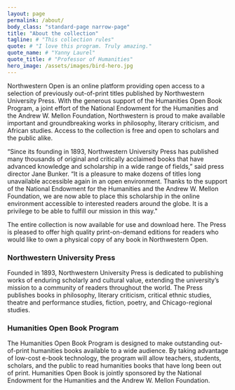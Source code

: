 ```yaml
---
layout: page
permalink: /about/
body_class: "standard-page narrow-page"
title: "About the collection"
tagline: # "This collection rules"
quote: # "I love this program. Truly amazing."
quote_name: # "Yanny Laurel"
quote_title: # "Professor of Humanities"
hero_image: /assets/images/bird-hero.jpg
---
```

Northwestern Open is an online platform providing open access to a selection of previously out-of-print titles published by Northwestern University Press. With the generous support of the Humanities Open Book Program, a joint effort of the National Endowment for the Humanities and the Andrew W. Mellon Foundation, Northwestern is proud to make available important and groundbreaking works in philosophy, literary criticism, and African studies. Access to the collection is free and open to scholars and the public alike.  

“Since its founding in 1893, Northwestern University Press has published many thousands of original and critically acclaimed books that have advanced knowledge and scholarship in a wide range of fields,” said press director Jane Bunker. “It is a pleasure to make dozens of titles long unavailable accessible again in an open environment. Thanks to the support of the National Endowment for the Humanities and the Andrew W. Mellon Foundation, we are now able to place this scholarship in the online environment accessible to interested readers around the globe. It is a privilege to be able to fulfill our mission in this way."

The entire collection is now available for use and download here. The Press is pleased to offer high quality print-on-demand editions for readers who would like to own a physical copy of any book in Northwestern Open.

### Northwestern University Press
Founded in 1893, Northwestern University Press is dedicated to publishing works of enduring scholarly and cultural value, extending the university’s mission to a community of readers throughout the world. The Press publishes books in philosophy, literary criticism, critical ethnic studies, theatre and performance studies, fiction, poetry, and Chicago-regional studies.

### Humanities Open Book Program
The Humanities Open Book Program is designed to make outstanding out-of-print humanities books available to a wide audience. By taking advantage of low-cost e-book technology, the program will allow teachers, students, scholars, and the public to read humanities books that have long been out of print. Humanities Open Book is jointly sponsored by the National Endowment for the Humanities and the Andrew W. Mellon Foundation.
